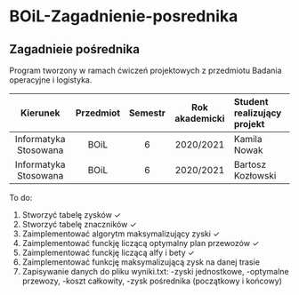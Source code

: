 # BOiL-Zagadnienie-posrednika

## Zagadnieie pośrednika
Program tworzony w ramach ćwiczeń projektowych z przedmiotu Badania operacyjne i logistyka.

| Kierunek              | Przedmiot            | Semestr | Rok akademicki |Student realizujący projekt|
| :-------------------: | :-------------------:| :-----: | :------------: |:--------------------------|
| Informatyka Stosowana | BOiL                 | 6       | 2020/2021      |Kamila Nowak               |
| Informatyka Stosowana | BOiL                 | 6       | 2020/2021      |Bartosz Kozłowski          |

To do: </br>
1. Stworzyć tabelę zysków ✓ </br> 
2. Stworzyć tabelę znaczników ✓ </br>
3. Zaimplementować algorytm maksymalizujący zyski ✓ 
4. Zaimplementować funckję liczącą optymalny plan przewozów  ✓ 
5. Zaimplementować funckję liczącą alfy i bety  ✓ 
6. Zaimplementować funkcję maksymalizującą zysk na danej trasie </br>
7. Zapisywanie danych do pliku wyniki.txt:
-zyski jednostkowe,
-optymalne przewozy,
-koszt całkowity, 
-zysk pośrednika (początkowy i końcowy)

